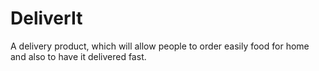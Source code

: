 # DeliverIt
A delivery product, which will allow people to order easily food for home and also to have it delivered fast.
